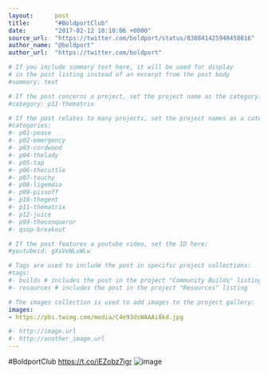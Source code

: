 ```yaml
---
layout:      post
title:       "#BoldportClub"
date:        "2017-02-12 18:10:06 +0000"
source_url:  "https://twitter.com/boldport/status/830841425948450816"
author_name: "@boldport"
author_url:  "https://twitter.com/boldport"

# If you include summary text here, it will be used for display
# in the post listing instead of an excerpt from the post body
#summary: text

# If the post concerns a project, set the project name as the category:
#category: p11-thematrix

# If the post relates to many projects, set the project names as a categories array:
#categories:
#- p01-pease
#- p02-emergency
#- p03-cordwood
#- p04-thelady
#- p05-tap
#- p06-thecuttle
#- p07-touchy
#- p08-ligemdio
#- p09-pissoff
#- p10-thegent
#- p11-thematrix
#- p12-juice
#- p99-theconqueror
#- qsop-breakout

# If the post features a youtube video, set the ID here:
#youtubeid: gXsVeNLuWLw

# Tags are used to include the post in specific project collections:
#tags:
#- builds # includes the post in the project "Community Builds" listing
#- resources # includes the post in the project "Resources" listing

# The images collection is used to add images to the project gallery:
images:
- https://pbs.twimg.com/media/C4e93dsWAAAi8kd.jpg

#- http://image.url
#- http://another_image.url
---
```


#BoldportClub https://t.co/iEZobz7igr
![image](https://pbs.twimg.com/media/C4e93dsWAAAi8kd.jpg)


